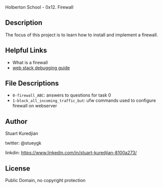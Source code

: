 Holberton School - 0x12. Firewall
## Description

The focus of this project is to learn how to install and implement a firewall.

## Helpful Links
* <a hef="https://en.wikipedia.org/wiki/Firewall_(computing)">What is a firewall</a>
* <a href="https://intranet.hbtn.io/concepts/68">web stack debugging guide<a/>


## File Descriptions
- `0-firewall_ABC`: answers to questions for task 0
- `1-block_all_incoming_traffic_but`: ufw commands used to configure firewall on webserver

## Author
Stuart Kuredjian

twitter: @stueygk

linkdin: https://www.linkedin.com/in/stuart-kuredjian-8100a273/

## License
Public Domain, no copyright protection
